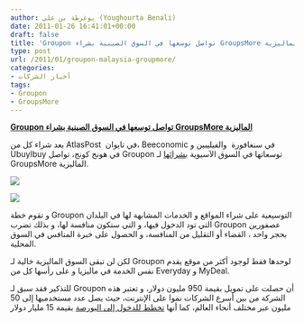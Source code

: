 ```yaml
---
author: يوغرطة بن علي (Youghourta Benali)
date: 2011-01-26 16:41:01+00:00
draft: false
title: 'Groupon تواصل توسعها في السوق الصينية بشراء GroupsMore الماليزية '
type: post
url: /2011/01/groupon-malaysia-groupmore/
categories:
- أخبار الشركات
tags:
- Groupon
- GroupsMore
---
```


**[Groupon تواصل توسعها في السوق الصينية بشراء GroupsMore الماليزية](http://www.it-scoop.com/2011/01/groupon-malaysia-groupmore/)**


بعد شراء كل من AtlasPost  في تايوان، Beeconomic في سنغافورة  والفيليبين و UbuyIbuy في هونج كونج، تواصل Groupon توسعاتها في السوق الآسيوية [بشرائها](http://www.penn-olson.com/2011/01/26/groupon-malaysia-groupmore/) لـ GroupsMore الماليزية.


[![](http://www.it-scoop.com/wp-content/uploads/2011/01/GroupsMore.png)
](http://www.it-scoop.com/2011/01/groupon-malaysia-groupmore/)




[![](http://www.groupon.com/images/groupon/logo_groupon_233x97.png)
](http://www.it-scoop.com/2011/01/groupon-malaysia-groupmore/)


و تقوم خطة Groupon التوسيعية على شراء المواقع و الخدمات المشابهة لها في البلدان التي تود الدخول فيها، و التي ستكون منافسة لها، و بذلك تضرب Groupon عصفورين بحجر واحد ، القضاء أو التقليل من المنافسة، و الحصول على خبرة المنافس في السوق المحلية.

لكن لن تبقى السوق الماليزية خالية لـ Groupon لوحدها فقط لوجود أكثر من موقع يقدم نفس الخدمة في ماليزيا و على رأسها كل من Everyday و MyDeal.

للتذكير فقد سبق لـ Groupon أن حصلت على تمويل بقيمة 950 مليون دولار، و تعتبر هذه الشركة من بين أسرع الشركات نموا على الإنترنت، حيث يصل عدد مستخدميها إلى 50 مليون عبر مختلف أنحاء العالم، كما أنها [تخطط للدخول إلى البورصة](http://www.it-scoop.com/2011/01/groupon-ipo-15-billion-dollars/) بقيمة 15 مليار دولار
